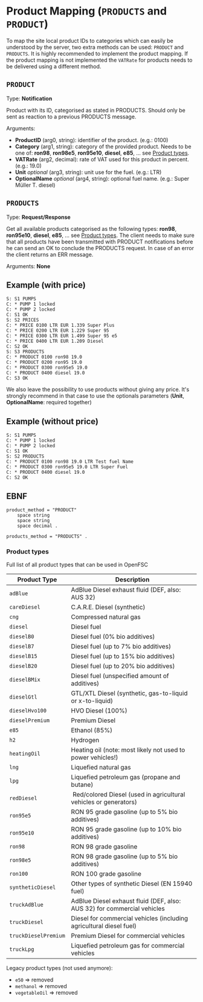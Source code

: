 # Product Mapping (`PRODUCTS` and `PRODUCT`)

To map the site local product IDs to categories which can easily be understood by the server, two extra methods can be used: `PRODUCT` and `PRODUCTS`.
It is highly recommended to implement the product mapping. If the product mapping is not implemented the `VATRate` for products needs to be delivered using a different method.

## `PRODUCT`

Type: **Notification**

Product with its ID, categorised as stated in PRODUCTS. Should only be sent as reaction to a previous PRODUCTS message.

Arguments:

- **ProductID** (arg0, string): identifier of the product. (e.g.: 0100)
- **Category** (arg1, string): category of the provided product. Needs to be one of: **ron98**, **ron98e5**, **ron95e10**, **diesel**, **e85**, ... see [Product types](#Product-types).
- **VATRate** (arg2, decimal): rate of VAT used for this product in percent. (e.g.: 19.0)
- **Unit** *optional* (arg3, string): unit use for the fuel. (e.g.: LTR)
- **OptionalName** *optional* (arg4, string): optional fuel name. (e.g.: Super Müller T. diesel)

## `PRODUCTS`

Type: **Request/Response**

Get all available products categorised as the following types: **ron98**, **ron95e10**, **diesel**, **e85**, ... see [Product types](#Product-types). The client needs to make sure that all products have been transmitted with PRODUCT notifications before he can send an OK to conclude the PRODUCTS request. In case of an error the client returns an ERR message.

Arguments: **None**

## Example (with price)

```text
S: S1 PUMPS
C: * PUMP 1 locked
C: * PUMP 2 locked
C: S1 OK
S: S2 PRICES
C: * PRICE 0100 LTR EUR 1.339 Super Plus
C: * PRICE 0200 LTR EUR 1.229 Super 95
C: * PRICE 0300 LTR EUR 1.499 Super 95 e5
C: * PRICE 0400 LTR EUR 1.209 Diesel
C: S2 OK
S: S3 PRODUCTS
C: * PRODUCT 0100 ron98 19.0
C: * PRODUCT 0200 ron95 19.0
C: * PRODUCT 0300 ron95e5 19.0
C: * PRODUCT 0400 diesel 19.0
C: S3 OK
```

We also leave the possibility to use products without giving any price. It's strongly recommend in that case to use the optionals parameters (**Unit**, **OptionalName**: required together)

## Example (without price)

```text
S: S1 PUMPS
C: * PUMP 1 locked
C: * PUMP 2 locked
C: S1 OK
S: S2 PRODUCTS
C: * PRODUCT 0100 ron98 19.0 LTR Test fuel Name
C: * PRODUCT 0300 ron95e5 19.0 LTR Super Fuel
C: * PRODUCT 0400 diesel 19.0
C: S2 OK
```

## EBNF

```text
product_method = "PRODUCT"
    space string
    space string
    space decimal .

products_method = "PRODUCTS" .
```

### Product types

Full list of all product types that can be used in OpenFSC

| Product Type         | Description                                                               |
| -------------------- | ------------------------------------------------------------------------- |
| `adBlue`             | AdBlue Diesel exhaust fluid (DEF, also: AUS 32)                           |
| `careDiesel`         | C.A.R.E. Diesel (synthetic)                                               |
| `cng`                | Compressed natural gas                                                    |
| `diesel`             | Diesel fuel                                                               |
| `dieselB0`           | Diesel fuel (0% bio additives)                                            |
| `dieselB7`           | Diesel fuel (up to 7% bio additives)                                      |
| `dieselB15`          | Diesel fuel (up to 15% bio additives)                                     |
| `dieselB20`          | Diesel fuel (up to 20% bio additives)                                     |
| `dieselBMix`         | Diesel fuel (unspecified amount of additives)                             |
| `dieselGtl`          | GTL/XTL Diesel (synthetic, gas-to-liquid or x-to-liquid)                  |
| `dieselHvo100`       | HVO Diesel (100%)                                                         |
| `dieselPremium`      | Premium Diesel                                                            |
| `e85`                | Ethanol (85%)                                                             |
| `h2`                 | Hydrogen                                                                  |
| `heatingOil`         | Heating oil (note: most likely not used to power vehicles!)               |
| `lng`                | Liquefied natural gas                                                     |
| `lpg`                | Liquefied petroleum gas (propane and butane)                              |
| `redDiesel`          | Red/colored Diesel (used in agricultural vehicles or generators)          |
| `ron95e5`            | RON 95 grade gasoline (up to 5% bio additives)                            |
| `ron95e10`           | RON 95 grade gasoline (up to 10% bio additives)                           |
| `ron98`              | RON 98 grade gasoline                                                     |
| `ron98e5`            | RON 98 grade gasoline (up to 5% bio additives)                            |
| `ron100`             | RON 100 grade gasoline                                                    |
| `syntheticDiesel`    | Other types of synthetic Diesel (EN 15940 fuel)                           |
| `truckAdBlue`        | AdBlue Diesel exhaust fluid (DEF, also: AUS 32) for commercial vehicles   |
| `truckDiesel`        | Diesel for commercial vehicles (including agricultural diesel fuel)       |
| `truckDieselPremium` | Premium Diesel for commercial vehicles                                    |
| `truckLpg`           | Liquefied petroleum gas for commercial vehicles                           |

Legacy product types (not used anymore):

- `e50` => removed
- `methanol` => removed
- `vegetableOil` => removed
